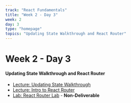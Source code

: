 ```yaml
---
track: "React Fundamentals"
title: "Week 2 - Day 3"
week: 2
day: 3
type: "homepage"
topics: "Updating State Walkthrough and React Router"
---
```

# Week 2 - Day 3

#### Updating State Walkthrough and React Router
- [Lecture: Updating State Walkthrough](/week-2/day-3/lecture-materials/updating-state-walkthrough/)
- [Lecture: Intro to React Router](/week-2/day-3/lecture-materials/intro-to-react-router/)
- [Lab: React Router Lab](/week-2/day-3/labs/react-router-lab/) - **Non-Deliverable**



